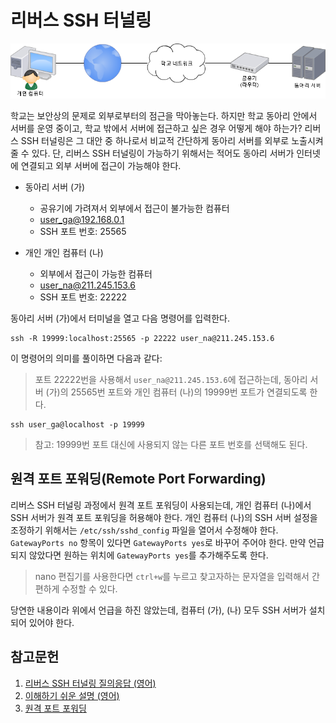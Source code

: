 # 리버스 SSH 터널링

![문제상황](./Circumstances.png)

학교는 보안상의 문제로 외부로부터의 점근을 막아놓는다. 하지만 학교 동아리 안에서 서버를 운영 중이고, 학교 밖에서 서버에 접근하고 싶은 경우 어떻게 해야 하는가? 리버스 SSH 터널링은 그 대안 중 하나로서 비교적 간단하게 동아리 서버를 외부로 노출시켜줄 수 있다. 단, 리버스 SSH 터널링이 가능하기 위해서는 적어도 동아리 서버가 인터넷에 연결되고 외부 서버에 접근이 가능해야 한다.

- 동아리 서버 (가)
    - 공유기에 가려져서 외부에서 접근이 불가능한 컴퓨터
    - user_ga@192.168.0.1
    - SSH 포트 번호: 25565

- 개인 개인 컴퓨터 (나)
    - 외부에서 접근이 가능한 컴퓨터
    - user_na@211.245.153.6
    - SSH 포트 번호: 22222

동아리 서버 (가)에서 터미널을 열고 다음 명령어를 입력한다.

```
ssh -R 19999:localhost:25565 -p 22222 user_na@211.245.153.6
```
이 명령어의 의미를 풀이하면 다음과 같다:  
> 포트 22222번을 사용해서 `user_na@211.245.153.6`에 접근하는데, 동아리 서버 (가)의 25565번 포트와 개인 컴퓨터 (나)의 19999번 포트가 연결되도록 한다.

```
ssh user_ga@localhost -p 19999
```

> 참고: 19999번 포트 대신에 사용되지 않는 다른 포트 번호를 선택해도 된다.

## 원격 포트 포워딩(Remote Port Forwarding)
리버스 SSH 터널링 과정에서 원격 포트 포워딩이 사용되는데, 개인 컴퓨터 (나)에서 SSH 서버가 원격 포트 포워딩을 허용해야 한다. 개인 컴퓨터 (나)의 SSH 서버 설정을 조정하기 위해서는 `/etc/ssh/sshd_config` 파일을 열어서 수정해야 한다. `GatewayPorts no` 항목이 있다면 `GatewayPorts yes`로 바꾸어 주어야 한다. 만약 언급되지 않았다면 원하는 위치에 `GatewayPorts yes`를 추가해주도록 한다.

> nano 편집기를 사용한다면 `ctrl+w`를 누르고 찾고자하는 문자열을 입력해서 간편하게 수정할 수 있다.

당연한 내용이라 위에서 언급을 하진 않았는데, 컴퓨터 (가), (나) 모두 SSH 서버가 설치되어 있어야 한다.

## 참고문헌

1. [리버스 SSH 터널링 질의응답 (영어) ](http://unix.stackexchange.com/questions/46235/how-does-reverse-ssh-tunneling-work)
2. [이해하기 쉬운 설명 (영어)](https://www.howtoforge.com/reverse-ssh-tunneling)
3. [원격 포트 포워딩](http://blog.trackets.com/2014/05/17/ssh-tunnel-local-and-remote-port-forwarding-explained-with-examples.html)

